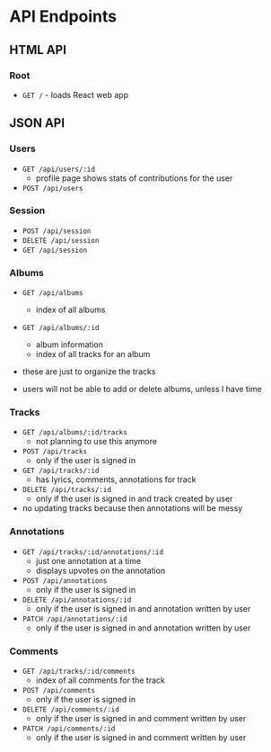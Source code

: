 # API Endpoints

## HTML API

### Root

- `GET /` - loads React web app

## JSON API

### Users

- `GET /api/users/:id`
  - profile page shows stats of contributions for the user
- `POST /api/users`

### Session

- `POST /api/session`
- `DELETE /api/session`
- `GET /api/session`

### Albums

- `GET /api/albums`
  - index of all albums
- `GET /api/albums/:id`
  - album information
  - index of all tracks for an album

- these are just to organize the tracks
- users will not be able to add or delete albums, unless I have time

### Tracks

- `GET /api/albums/:id/tracks`
  - not planning to use this anymore
- `POST /api/tracks`
  - only if the user is signed in
- `GET /api/tracks/:id`
  - has lyrics, comments, annotations for track
- `DELETE /api/tracks/:id`
  - only if the user is signed in and track created by user
- no updating tracks because then annotations will be messy

### Annotations

- `GET /api/tracks/:id/annotations/:id`
  - just one annotation at a time
  - displays upvotes on the annotation
- `POST /api/annotations`
  - only if the user is signed in
- `DELETE /api/annotations/:id`
  - only if the user is signed in and annotation written by user
- `PATCH /api/annotations/:id`
  - only if the user is signed in and annotation written by user

### Comments

- `GET /api/tracks/:id/comments`
  - index of all comments for the track
- `POST /api/comments`
  - only if the user is signed in
- `DELETE /api/comments/:id`
  - only if the user is signed in and comment written by user
- `PATCH /api/comments/:id`
  - only if the user is signed in and comment written by user
